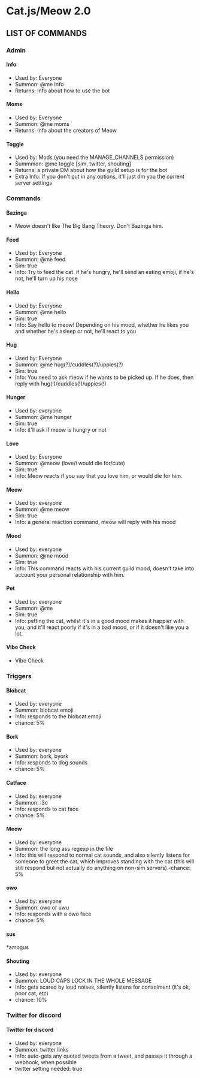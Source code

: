 # Cat.js/Meow 2.0


## LIST OF COMMANDS
### Admin
#### Info
  * Used by: Everyone
  * Summon: @me Info
  * Returns: Info about how to use the bot
#### Moms
  * Used by: Everyone
  * Summon: @me moms
  * Returns: Info about the creators of Meow
#### Toggle
  * Used by: Mods (you need the MANAGE_CHANNELS permission)
  * Summmon: @me toggle [sim, twitter, shouting]
  * Returns: a private DM about how the guild setup is for the bot
  * Extra Info: If you don't put in any options, it'll just dm you the current server settings
### Commands
#### Bazinga
  * Meow doesn't like The Big Bang Theory. Don't Bazinga him.
#### Feed
  * Used by: Everyone
  * Summon: @me feed
  * Sim: true
  * Info: Try to feed the cat. if he's hungry, he'll send an eating emoji, if he's not, he'll turn up his nose
#### Hello
  * Used by: Everyone
  * Summon: @me hello
  * Sim: true
  * Info: Say hello to meow! Depending on his mood, whether he likes you and whether he's asleep or not, he'll react to you
#### Hug
  * Used by: Everyone
  * Summon: @me hug(?)/cuddles(?)/uppies(?)
  * Sim: true
  * Info: You need to ask meow if he wants to be picked up. If he does, then reply with hug(!)/cuddles(!)/uppies(!)
#### Hunger
  * Used by: everyone
  * Summon: @me hunger
  * Sim: true
  * Info: it'll ask if meow is hungry or not
#### Love
  * Used by: Everyone
  * Summon: @meow (love/i would die for/cute)
  * Sim: true
  * Info: Meow reacts if you say that you love him, or would die for him.
#### Meow
  * Used by: everyone
  * Summon: @me meow
  * Sim: true
  * Info: a general reaction command, meow will reply with his mood
#### Mood
  * Used by: everyone
  * Summon: @me mood
  * Sim: true
  * Info: This command reacts with his current guild mood, doesn't take into account your personal relationship with him.
#### Pet
  * Used by: everyone
  * Summon: @me
  * Sim: true
  * Info: petting the cat, whilst it's in a good mood makes it happier with you, and it'll react poorly if it's in a bad mood, or if it doesn't like you a lot.
#### Vibe Check
  * Vibe Check
### Triggers
#### Blobcat
  * Used by: everyone
  * Summon: blobcat emoji
  * Info: responds to the blobcat emoji
  * chance: 5%
#### Bork
  * Used by: everyone
  * Summon: bork, byork
  * Info: responds to dog sounds
  * chance: 5%
#### Catface
  * Used by: everyone
  * Summon: :3c
  * Info: responds to cat face
  * chance: 5%
#### Meow
  * Used by: everyone
  * Summon: the long ass regexp in the file
  * Info: this will respond to normal cat sounds, and also silently listens for someone to greet the cat, which improves standing with the cat (this will still respond but not actually do anything on non-sim servers)
  -chance: 5%
#### owo
  * Used by: everyone
  * Summon: owo or uwu
  * Info: responds with a owo face
  * chance: 5%
#### sus
  *amogus
#### Shouting
  * Used by: everyone
  * Summon: LOUD CAPS LOCK IN THE WHOLE MESSAGE
  * Info: gets scared by loud noises, silently listens for consolment (it's ok, poor cat, etc)
  * chance: 10%
### Twitter for discord
#### Twitter for discord
  * Used by: everyone
  * Summon: twitter links
  * Info: auto-gets any quoted tweets from a tweet, and passes it through a webhook, when possible
  * twitter setting needed: true

